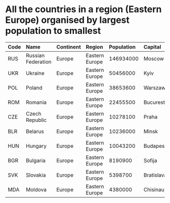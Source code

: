# All the countries in a region (Eastern Europe) organised by largest population to smallest

| Code | Name | Continent | Region | Population | Capital |
| :--- | :--- | :--- | :--- | :--- | :--- |
|RUS|Russian Federation|Europe|Eastern Europe|146934000|Moscow|
|UKR|Ukraine|Europe|Eastern Europe|50456000|Kyiv|
|POL|Poland|Europe|Eastern Europe|38653600|Warszawa|
|ROM|Romania|Europe|Eastern Europe|22455500|Bucuresti|
|CZE|Czech Republic|Europe|Eastern Europe|10278100|Praha|
|BLR|Belarus|Europe|Eastern Europe|10236000|Minsk|
|HUN|Hungary|Europe|Eastern Europe|10043200|Budapest|
|BGR|Bulgaria|Europe|Eastern Europe|8190900|Sofija|
|SVK|Slovakia|Europe|Eastern Europe|5398700|Bratislava|
|MDA|Moldova|Europe|Eastern Europe|4380000|Chisinau|
